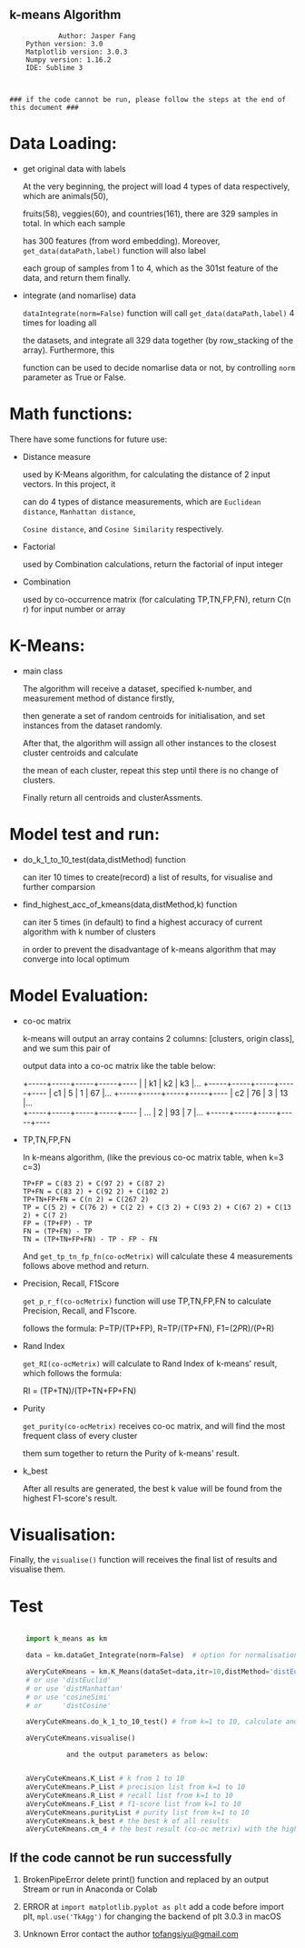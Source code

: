 ## k-means Algorithm ## 

               	Author: Jasper Fang
		Python version: 3.0
		Matplotlib version: 3.0.3
		Numpy version: 1.16.2
		IDE: Sublime 3



    ### if the code cannot be run, please follow the steps at the end of this document ###


# Data Loading:
   
   * get original data with labels
	 
	 At the very beginning, the project will load 4 types of data respectively, which are animals(50),
	 
	 fruits(58), veggies(60), and countries(161), there are 329 samples in total. In which each sample
	 
	 has 300 features (from word embedding). Moreover, `get_data(dataPath,label)` function will also label 
	 
	 each group of samples from 1 to 4, which as the 301st feature of the data, and return them finally.

   * integrate (and nomarlise) data
     
     `dataIntegrate(norm=False)` function will call `get_data(dataPath,label)` 4 times for loading all 
     
     the datasets, and integrate all 329 data together (by row_stacking of the array). Furthermore, this 
     
     function can be used to decide nomarlise data or not, by controlling `norm` parameter as True or False.


# Math functions:
    
   There have some functions for future use:

   * Distance measure
     
     used by K-Means algorithm, for calculating the distance of 2 input vectors. In this project, it 

     can do 4 types of distance measurements, which are `Euclidean distance`, `Manhattan distance`, 
  
     `Cosine distance`, and `Cosine Similarity` respectively. 

   * Factorial
 	 
 	   used by Combination calculations, return the factorial of input integer

   * Combination

     used by co-occurrence matrix (for calculating TP,TN,FP,FN), return C(n r) for input number or array


# K-Means:
   
   * main class

   	 The algorithm will receive a dataset, specified k-number, and measurement method of distance firstly,
    
     then generate a set of random centroids for initialisation, and set instances from the dataset randomly.
    
     After that, the algorithm will assign all other instances to the closest cluster centroids and calculate
    
     the mean of each cluster, repeat this step until there is no change of clusters. 
    
     Finally return all centroids and clusterAssments.

	
# Model test and run:
   
   * do_k_1_to_10_test(data,distMethod) function

     can iter 10 times to create(record) a list of results, for visualise and further comparsion

   * find_highest_acc_of_kmeans(data,distMethod,k) function

     can iter 5 times (in default) to find a highest accuracy of current algorithm with k number of clusters

     in order to prevent the disadvantage of k-means algorithm that may converge into local optimum


# Model Evaluation:
   
   * co-oc matrix

     k-means will output an array contains 2 columns: [clusters, origin class], and we sum this pair of 

     output data into a co-oc matrix like the table below:

     +-----+-----+-----+-----+----
     |     |  k1 |  k2 |  k3 |...
     +-----+-----+-----+-----+----
     |  c1 |  5  |  1  |  67 |...
     +-----+-----+-----+-----+----
     |  c2 |  76 |  3  |  13 |...     
     +-----+-----+-----+-----+----
     | ... |  2  |  93 |  7  |...
     +-----+-----+-----+-----+----

   * TP,TN,FP,FN

     In k-means algorithm, (like the previous co-oc matrix table, when k=3 c=3) 
	     
	     TP+FP = C(83 2) + C(97 2) + C(87 2)
	     TP+FN = C(83 2) + C(92 2) + C(102 2)
	     TP+TN+FP+FN = C(n 2) = C(267 2)
	     TP = C(5 2) + C(76 2) + C(2 2) + C(3 2) + C(93 2) + C(67 2) + C(13 2) + C(7 2)
	     FP = (TP+FP) - TP
	     FN = (TP+FN) - TP
	     TN = (TP+TN+FP+FN) - TP - FP - FN

     And `get_tp_tn_fp_fn(co-ocMetrix)` will calculate these 4 measurements follows above method and return.

   * Precision, Recall, F1Score

     `get_p_r_f(co-ocMetrix)` function will use TP,TN,FP,FN to calculate Precision, Recall, and F1score.

     follows the formula: P=TP/(TP+FP), R=TP/(TP+FN), F1=(2*P*R)/(P+R)

   * Rand Index
   	 
   	 `get_RI(co-ocMetrix)`  will calculate to Rand Index of k-means' result, which follows the formula:

   	 RI = (TP+TN)/(TP+TN+FP+FN)

   * Purity

   	 `get_purity(co-ocMetrix)` receives co-oc matrix, and will find the most frequent class of every cluster

   	 them sum together to return the Purity of k-means' result.

   * k_best

     After all results are generated, the best k value will be found from the highest F1-score's result.


# Visualisation:
   
   Finally, the `visualise()` function will receives the final list of results and visualise them.


# Test

```python
    
    import k_means as km

    data = km.dataGet_Integrate(norm=False)  # option for normalisation or not

    aVeryCuteKmeans = km.K_Means(dataSet=data,itr=10,distMethod='distEuclid') # option for 3 distance measurments
    # or use 'distEuclid'
    # or use 'distManhattan'
    # or use 'cosineSimi'
    # or     'distCosine'

    aVeryCuteKmeans.do_k_1_to_10_test() # from k=1 to 10, calculate and generate a list of results

    aVeryCuteKmeans.visualise()

```

                  and the output parameters as below:

```python

    aVeryCuteKmeans.K_List # k from 1 to 10
    aVeryCuteKmeans.P_List # precision list from k=1 to 10
    aVeryCuteKmeans.R_List # recall list from k=1 to 10
    aVeryCuteKmeans.F_List # f1-score list from k=1 to 10
    aVeryCuteKmeans.purityList # purity list from k=1 to 10
    aVeryCuteKmeans.k_best # the best k of all results
    aVeryCuteKmeans.cm_4 # the best result (co-oc metrix) with the highest F1-Score and accuracy when k=4

```




## If the code cannot be run successfully ##

1. BrokenPipeError
	delete print() function and replaced by an output Stream or run in Anaconda or Colab

2. ERROR at `import matplotlib.pyplot as plt`
	add a code before import plt, `mpl.use('TkAgg')` for changing the backend of plt 3.0.3 in macOS

3. Unknown Error
	contact the author tofangsiyu@gmail.com



